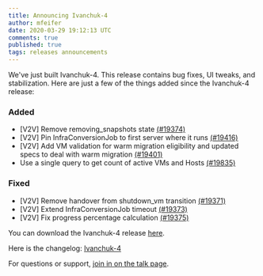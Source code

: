 ```yaml
---
title: Announcing Ivanchuk-4
author: mfeifer
date: 2020-03-29 19:12:13 UTC
comments: true
published: true
tags: releases announcements
---
```


We've just built Ivanchuk-4. This release contains bug fixes, UI tweaks, and stabilization.
Here are just a few of the things added since the Ivanchuk-4 release:

### Added
* [V2V] Remove removing_snapshots state [(#19374)](https://github.com/ManageIQ/manageiq/pull/19374)
* [V2V] Pin InfraConversionJob to first server where it runs [(#19416)](https://github.com/ManageIQ/manageiq/pull/19416)
* [V2V] Add VM validation for warm migration eligibility and updated specs to deal with warm migration [(#19401)](https://github.com/ManageIQ/manageiq/pull/19401)
* Use a single query to get count of active VMs and Hosts [(#19835)](https://github.com/ManageIQ/manageiq/pull/19835)

### Fixed
* [V2V] Remove handover from shutdown_vm transition [(#19371)](https://github.com/ManageIQ/manageiq/pull/19371)
* [V2V] Extend InfraConversionJob timeout [(#19373)](https://github.com/ManageIQ/manageiq/pull/19373)
* [V2V] Fix progress percentage calculation [(#19375)](https://github.com/ManageIQ/manageiq/pull/19375)

You can download the Ivanchuk-4 release [here](http://manageiq.org/download/).

Here is the changelog:
[Ivanchuk-4](https://github.com/ManageIQ/manageiq/blob/ivanchuk/CHANGELOG.md)

For questions or support,
[join in on the talk page](http://talk.manageiq.org/).

